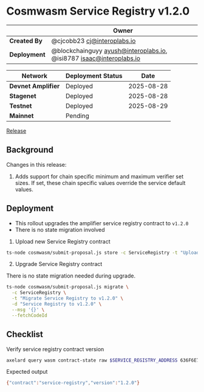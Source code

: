 # Cosmwasm Service Registry v1.2.0

|                | **Owner**                              |
|----------------|----------------------------------------|
| **Created By** | @cjcobb23 <cj@interoplabs.io>          |
| **Deployment** | @blockchainguyy <ayush@interoplabs.io>, @isi8787 <isaac@interoplabs.io> |

| **Network**          | **Deployment Status** | **Date**   |
|----------------------|-----------------------|------------|
| **Devnet Amplifier** | Deployed              | 2025-08-28 |
| **Stagenet**         | Deployed              | 2025-08-28 |
| **Testnet**          | Deployed              | 2025-08-29 |
| **Mainnet**          | Pending               |            |


[Release](https://github.com/axelarnetwork/axelar-amplifier/releases/tag/service-registry-v1.2.0)

## Background

Changes in this release:

1. Adds support for chain specific minimum and maximum verifier set sizes. If set, these chain specific values override the service default values.

## Deployment

- This rollout upgrades the amplifier service registry contract to `v1.2.0`
- There is no state migration involved

1. Upload new Service Registry contract

```bash
ts-node cosmwasm/submit-proposal.js store -c ServiceRegistry -t "Upload Service Registry contract v1.2.0" -d "Upload Service Registry contract v1.2.0" --version 1.2.0
```

2. Upgrade Service Registry contract

There is no state migration needed during upgrade.

```bash
ts-node cosmwasm/submit-proposal.js migrate \
  -c ServiceRegistry \
  -t "Migrate Service Registry to v1.2.0" \
  -d "Service Registry to v1.2.0" \
  --msg '{}' \
  --fetchCodeId
```

## Checklist

Verify service registry contract version

```bash
axelard query wasm contract-state raw $SERVICE_REGISTRY_ADDRESS 636F6E74726163745F696E666F -o json | jq -r '.data' | base64 -d
```
Expected output

```bash
{"contract":"service-registry","version":"1.2.0"}
```
